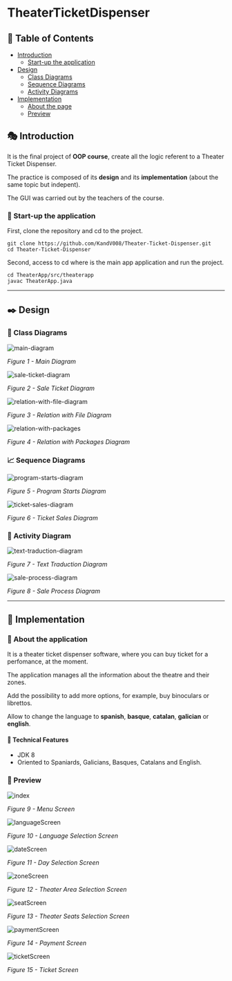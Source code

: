 # TheaterTicketDispenser

## :scroll: Table of Contents

* [Introduction](#performing_arts-introduction)
  * [Start-up the application](#rocket-start-up-the-application)
* [Design](#black_nib-design)
  * [Class Diagrams](#european_post_office-class-diagrams)
  * [Sequence Diagrams](#chart_with_upwards_trend-sequence-diagrams)
  * [Activity Diagrams](#running-activity-diagram)
* [Implementation](#floppy_disk-implementation)
  * [About the page](#bookmark_tabs-about-the-application)
  * [Preview](#electric_plug-preview)

## :performing_arts: Introduction

It is the final project of **OOP course**, create all the logic referent to a Theater Ticket Dispenser.

The practice is composed of its **design** and its **implementation** (about the same topic but indepent).

The GUI was carried out by the teachers of the course.

### :rocket: Start-up the application

First, clone the repository and cd to the project.

```
git clone https://github.com/KandV008/Theater-Ticket-Dispenser.git
cd Theater-Ticket-Dispenser
```
Second, access to cd where is the main app application and run the project.
```
cd TheaterApp/src/theaterapp
javac TheaterApp.java
```


***

## :black_nib: Design

### :european_post_office: Class Diagrams

![main-diagram](./files-to-README/Diagrams/CD-main-class.svg)

 *Figure 1 - Main Diagram*

![sale-ticket-diagram](./files-to-README/Diagrams/CD-sale_ticket_operation.svg)

 *Figure 2 - Sale Ticket Diagram*

![relation-with-file-diagram](./files-to-README/Diagrams/CD-relation_with_file.svg)

*Figure 3 - Relation with File Diagram*

![relation-with-packages](./files-to-README/Diagrams/CD-relation_with_packages.svg)

*Figure 4 - Relation with Packages Diagram*

### :chart_with_upwards_trend: Sequence Diagrams

![program-starts-diagram](./files-to-README/Diagrams/SD-program_starts.svg)

*Figure 5 - Program Starts Diagram*

![ticket-sales-diagram](./files-to-README/Diagrams/SD-ticket_sales.svg)

*Figure 6 - Ticket Sales Diagram*

### :running: Activity Diagram

![text-traduction-diagram](./files-to-README/Diagrams/AD-text_traduction.png)

*Figure 7 - Text Traduction Diagram*

![sale-process-diagram](./files-to-README/Diagrams/AD-sale_process.svg)

*Figure 8 - Sale Process Diagram*

***

## :floppy_disk: Implementation

### :bookmark_tabs: About the application

It is a theater ticket dispenser software, where you can buy ticket for a perfomance, at the moment.

The application manages all the information about the theatre and their zones. 

Add the possibility to add more options, for example, buy binoculars or  librettos.

Allow to change the language to **spanish**, **basque**, **catalan**, **galician** or **english**.

#### :wrench: Technical Features

* JDK 8
* Oriented to Spaniards, Galicians, Basques, Catalans and English.

### :electric_plug: Preview

![index](./files-to-README/Screens/index.png)

*Figure 9 - Menu Screen*

![languageScreen](./files-to-README/Screens/languageScreen.png)

*Figure 10 - Language Selection Screen*

![dateScreen](./files-to-README/Screens/dateScreen.png)

*Figure 11 - Day Selection Screen*

![zoneScreen](./files-to-README/Screens/ZoneScreen.png)

*Figure 12 - Theater Area Selection Screen*

![seatScreen](./files-to-README/Screens/SeatScreen.png)

*Figure 13 - Theater Seats Selection Screen*

![paymentScreen](./files-to-README/Screens/PaymentScreen.png)

*Figure 14 - Payment Screen*

![ticketScreen](./files-to-README/Screens/TicketScreen.png)

*Figure 15 - Ticket Screen*
